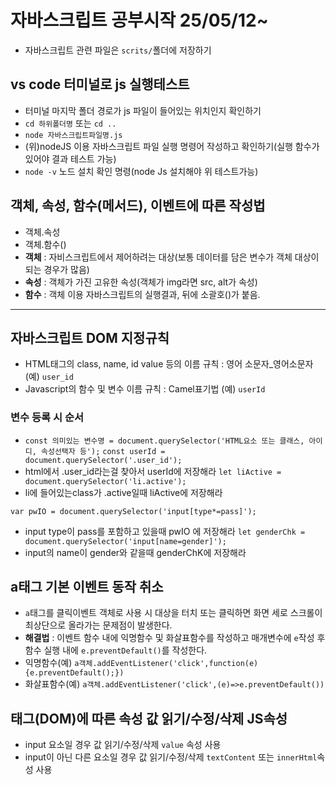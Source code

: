 # 자바스크립트 공부시작 25/05/12~
* 자바스크립트 관련 파일은 `scrits/`폴더에 저장하기
## vs code 터미널로 js 실행테스트
* 터미널 마지막 폴더 경로가 js 파일이 들어있는 위치인지 확인하기
* `cd 하위폴더명` 또는 `cd ..`
* `node 자바스크립트파일명.js`
* (위)nodeJS 이용 자바스크립트 파일 실행 명령어 작성하고 확인하기(실행 함수가 있어야 결과 테스트 가능)
* `node -v` 노드 설치 확인 명령(node Js 설치해야 위 테스트가능)
## 객체, 속성, 함수(메서드), 이벤트에 따른 작성법
* 객체.속성 <!-- 객체 : 제어하고 싶은 대상 -->
* 객체.함수()
* **객체** : 자비스크립트에서 제어하려는 대상(보통 데이터를 담은 변수가 객체 대상이 되는 경우가 많음)
* **속성** : 객체가 가진 고유한 속성(객체가 img라면 src, alt가 속성)
* **함수** : 객체 이용 자바스크립트의 실행결과, 뒤에 소괄호()가 붙음.
--------------------------
## 자바스크립트 DOM 지정규칙
* HTML태그의 class, name, id value 등의 이름 규칙 : 영어 소문자_영어소문자 (예) `user_id`
* Javascript의 함수 및 변수 이름 규칙 : Camel표기법 (예) `userId`
### 변수 등록 시 순서
* `const 의미있는 변수명 = document.querySelector('HTML요소 또는 클래스, 아이디, 속성선택자 등');`
`const userId = document.querySelector('.user_id');`
* html에서 .user_id라는걸 찾아서 userId에 저장해라
`let liActive = document.querySelector('li.active');`
* li에 들어있는class가 .active일때 liActive에 저장해라
<!-- 공백이 없을때  -->
`var pwIO = document.querySelector('input[type*=pass]');`
* input type이 pass를 포함하고 있을때 pwIO<!-- Input output의 약자 --> 에 저장해라
`let genderChk = document.querySelector('input[name=gender]');`
* input의 name이 gender와 같을때 genderChK에 저장해라
## a태그 기본 이벤트 동작 취소
* `a`태그를 클릭이벤트 객체로 사용 시 대상을 터치 또는 클릭하면 화면 세로 스크롤이 최상단으로 올라가는 문제점이 발생한다.
* **해결법** : 이벤트 함수 내에 익명함수 및 화살표함수를 작성하고 매개변수에 `e`작성 후 함수 실행 내에 `e.preventDefault()`를 작성한다.
* 익명함수(예) `a객체.addEventListener('click',function(e){e.preventDefault();})`
* 화살표함수(예) `a객체.addEventListener('click',(e)=>e.preventDefault())`
## 태그(DOM)에 따른 속성 값 읽기/수정/삭제 JS속성
* input 요소일 경우 값 읽기/수정/삭제 `value` 속성 사용
* input이 아닌 다른 요소일 경우 값 읽기/수정/삭제 `textContent` 또는 `innerHtml`속성 사용